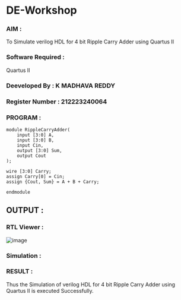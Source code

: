 # DE-Workshop
### AIM : 
To Simulate verilog HDL for 4 bit Ripple Carry Adder using Quartus II 
### Software Required : 
Quartus II

### Deeveloped By : K MADHAVA REDDY
### Register Number : 212223240064
### PROGRAM :
```
module RippleCarryAdder(
    input [3:0] A,
    input [3:0] B,
    input Cin,
    output [3:0] Sum,
    output Cout
);

wire [3:0] Carry;
assign Carry[0] = Cin;
assign {Cout, Sum} = A + B + Carry;

endmodule

```
## OUTPUT :
### RTL Viewer :

![image](https://github.com/Madhavareddy09/DE-Workshop/assets/145742470/654b0618-e120-4bff-8894-a9105969f33b)

### Simulation : 


### RESULT :
Thus the Simulation of verilog HDL for 4 bit Ripple Carry Adder using Quartus II is executed Successfully.
